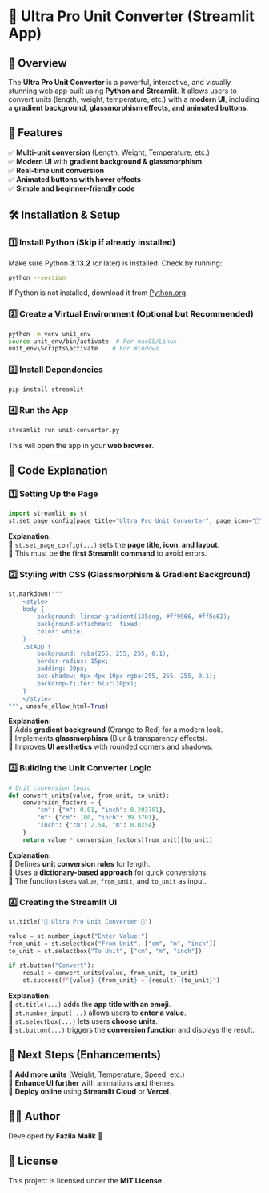 # 🚀 Ultra Pro Unit Converter (Streamlit App)

## 🌟 Overview
The **Ultra Pro Unit Converter** is a powerful, interactive, and visually stunning web app built using **Python and Streamlit**. It allows users to convert units (length, weight, temperature, etc.) with a **modern UI**, including a **gradient background, glassmorphism effects, and animated buttons**.

## 🎨 Features
✅ **Multi-unit conversion** (Length, Weight, Temperature, etc.)  
✅ **Modern UI** with **gradient background & glassmorphism**  
✅ **Real-time unit conversion**  
✅ **Animated buttons with hover effects**  
✅ **Simple and beginner-friendly code**  

## 🛠️ Installation & Setup
### 1️⃣ **Install Python** (Skip if already installed)
Make sure Python **3.13.2** (or later) is installed. Check by running:
```bash
python --version
```
If Python is not installed, download it from [Python.org](https://www.python.org/downloads/).

### 2️⃣ **Create a Virtual Environment (Optional but Recommended)**
```bash
python -m venv unit_env
source unit_env/bin/activate  # For macOS/Linux
unit_env\Scripts\activate    # For Windows
```

### 3️⃣ **Install Dependencies**
```bash
pip install streamlit
```

### 4️⃣ **Run the App**
```bash
streamlit run unit-converter.py
```
This will open the app in your **web browser**.

## 📜 Code Explanation
### **1️⃣ Setting Up the Page**
```python
import streamlit as st
st.set_page_config(page_title="Ultra Pro Unit Converter", page_icon="🔄", layout="centered")
```
**Explanation:**  
🔹 `st.set_page_config(...)` sets the **page title, icon, and layout**.  
🔹 This must be **the first Streamlit command** to avoid errors.  

### **2️⃣ Styling with CSS (Glassmorphism & Gradient Background)**
```python
st.markdown("""
    <style>
    body {
        background: linear-gradient(135deg, #ff9966, #ff5e62);
        background-attachment: fixed;
        color: white;
    }
    .stApp {
        background: rgba(255, 255, 255, 0.1);
        border-radius: 15px;
        padding: 20px;
        box-shadow: 0px 4px 10px rgba(255, 255, 255, 0.1);
        backdrop-filter: blur(10px);
    }
    </style>
""", unsafe_allow_html=True)
```
**Explanation:**  
🔹 Adds **gradient background** (Orange to Red) for a modern look.  
🔹 Implements **glassmorphism** (Blur & transparency effects).  
🔹 Improves **UI aesthetics** with rounded corners and shadows.  

### **3️⃣ Building the Unit Converter Logic**
```python
# Unit conversion logic
def convert_units(value, from_unit, to_unit):
    conversion_factors = {
        "cm": {"m": 0.01, "inch": 0.393701},
        "m": {"cm": 100, "inch": 39.3701},
        "inch": {"cm": 2.54, "m": 0.0254}
    }
    return value * conversion_factors[from_unit][to_unit]
```
**Explanation:**  
🔹 Defines **unit conversion rules** for length.  
🔹 Uses a **dictionary-based approach** for quick conversions.  
🔹 The function takes `value`, `from_unit`, and `to_unit` as input.  

### **4️⃣ Creating the Streamlit UI**
```python
st.title("🔄 Ultra Pro Unit Converter 🚀")

value = st.number_input("Enter Value:")
from_unit = st.selectbox("From Unit", ["cm", "m", "inch"])
to_unit = st.selectbox("To Unit", ["cm", "m", "inch"])

if st.button("Convert"):
    result = convert_units(value, from_unit, to_unit)
    st.success(f"{value} {from_unit} = {result} {to_unit}")
```
**Explanation:**  
🔹 `st.title(...)` adds the **app title with an emoji**.  
🔹 `st.number_input(...)` allows users to **enter a value**.  
🔹 `st.selectbox(...)` lets users **choose units**.  
🔹 `st.button(...)` triggers the **conversion function** and displays the result.  

## 🎯 Next Steps (Enhancements)
🔹 **Add more units** (Weight, Temperature, Speed, etc.)  
🔹 **Enhance UI further** with animations and themes.  
🔹 **Deploy online** using **Streamlit Cloud** or **Vercel**.  

## 👨‍💻 Author
Developed by **Fazila Malik** 💙  

## 📜 License
This project is licensed under the **MIT License**.

